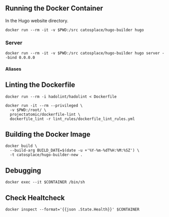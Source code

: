 ## Running the Docker Container

In the Hugo website directory.

```
docker run --rm -it -v $PWD:/src catosplace/hugo-builder hugo 
```

### Server

```
docker run --rm -it -v $PWD:/src catosplace/hugo-builder hugo server --bind 0.0.0.0
```

#### Aliases   

## Linting the Dockerfile

```
docker run --rm -i hadolint/hadolint < Dockerfile
```

```
docker run -it --rm --privileged \
  -v $PWD:/root/ \
  projectatomic/dockerfile-lint \
  dockerfile_lint -r lint_rules/dockerfile_lint_rules.yml
```

## Building the Docker Image

```
docker build \
  --build-arg BUILD_DATE=$(date -u +'%Y-%m-%dT%H:%M:%SZ') \
  -t catosplace/hugo-builder-new .
```

## Debugging

```
docker exec --it $CONTAINER /bin/sh
```

## Check Healtcheck

```
docker inspect --format='{{json .State.Health}}' $CONTAINER
```
